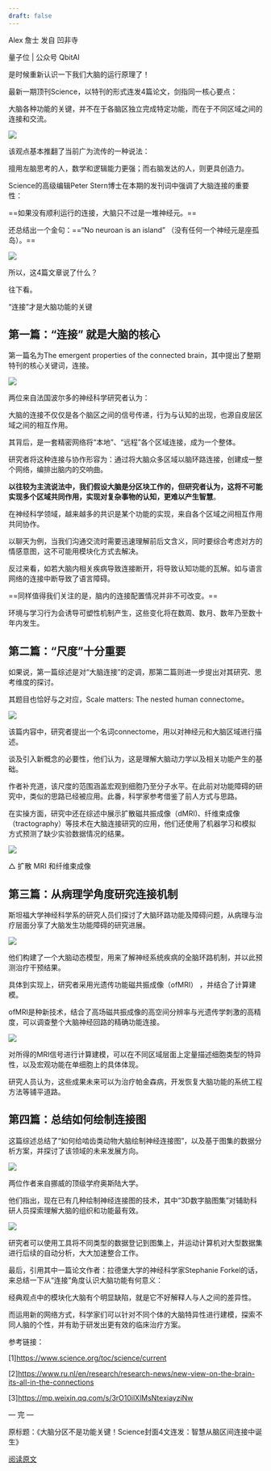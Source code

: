 ```yaml
---
draft: false
---
```

Alex 詹士 发自 凹非寺

量子位 | 公众号 QbitAI

是时候重新认识一下我们大脑的运行原理了！

最新一期顶刊Science，以特刊的形式连发4篇论文，剑指同一核心要点：

大脑各种功能的关键，并不在于各脑区独立完成特定功能，而在于不同区域之间的连接和交流。

![](https://imagepphcloud.thepaper.cn/pph/image/223/736/234.jpg)

该观点基本推翻了当前广为流传的一种说法：

擅用左脑思考的人，数学和逻辑能力更强；而右脑发达的人，则更具创造力。

Science的高级编辑Peter Stern博士在本期的发刊词中强调了大脑连接的重要性：

==如果没有顺利运行的连接，大脑只不过是一堆神经元。==

还总结出一个金句：==“No neuroan is an island” （没有任何一个神经元是座孤岛）。==

![](https://imagepphcloud.thepaper.cn/pph/image/223/736/237.jpg)

所以，这4篇文章说了什么？

往下看。

“连接”才是大脑功能的关键

## 第一篇：“连接” 就是大脑的核心

第一篇名为The emergent properties of the connected brain，其中提出了整期特刊的核心关键词，连接。

![](https://imagepphcloud.thepaper.cn/pph/image/223/736/239.jpg)

两位来自法国波尔多的神经科学研究者认为：

大脑的连接不仅仅是各个脑区之间的信号传递，行为与认知的出现，也源自皮层区域之间的相互作用。

其背后，是一套精密网络将“本地”、“远程”各个区域连接，成为一个整体。

研究者将这种连接与协作形容为：通过将大脑众多区域以脑环路连接，创建成一整个网络，编排出脑内的交响曲。

**以往较为主流说法中，我们假设大脑是分区块工作的，但研究者认为，这将不可能实现多个区域共同作用，实现对复杂事物的认知，更难以产生智慧**。

在神经科学领域，越来越多的共识是某个功能的实现，来自各个区域之间相互作用共同协作。

以聊天为例，当我们沟通交流时需要迅速理解前后文含义，同时要综合考虑对方的情感意图，这不可能用模块化方式去解决。

反过来看，如若大脑内相关疾病导致连接断开，将导致认知功能的瓦解。如与语言网络的连接中断导致了语言障碍。

==同样值得我们关注的是，脑内的连接配置情况并非不可改变。==

环境与学习行为会诱导可塑性机制产生，这些变化将在数周、数月、数年乃至数十年内发生。

## 第二篇：“尺度”十分重要

如果说，第一篇综述是对“大脑连接”的定调，那第二篇则进一步提出对其研究、思考维度的探讨。

其题目也恰好与之对应，Scale matters: The nested human connectome。

![](https://imagepphcloud.thepaper.cn/pph/image/223/736/241.jpg)

该篇内容中，研究者提出一个名词connectome，用以对神经元和大脑区域进行描述。

谈及引入新概念的必要性，他们认为，这是理解大脑动力学以及相关功能产生的基础。

作者补充道，该尺度的范围涵盖宏观到细胞乃至分子水平。在此前对功能障碍的研究中，类似的思路已经被应用。此番，科学家参考借鉴了前人方式与思路。

在实操方面，研究中还在综述中展示扩散磁共振成像（dMRI)、纤维束成像（tractography）等技术在大脑连接研究的应用，他们还使用了机器学习和模拟方式预测了缺少实验数据情况的结果。

![](https://imagepphcloud.thepaper.cn/pph/image/223/736/242.jpg)

△ 扩散 MRI 和纤维束成像

## 第三篇：从病理学角度研究连接机制

斯坦福大学神经科学系的研究人员们探讨了大脑环路功能及障碍问题，从病理与治疗层面分享了大脑发生功能障碍的研究进展。

![](https://imagepphcloud.thepaper.cn/pph/image/223/736/245.jpg)

他们构建了一个大脑动态模型，用来了解神经系统疾病的全脑环路机制，并以此预测治疗干预结果。

具体到实现上，研究者采用光遗传功能磁共振成像（ofMRI） ，并结合了计算建模。

ofMRI是种新技术，结合了高场磁共振成像的高空间分辨率与光遗传学刺激的高精度，可以调查整个大脑神经回路的精确功能连接。

![](https://imagepphcloud.thepaper.cn/pph/image/223/736/246.jpg)

对所得的MRI信号进行计算建模，可以在不同区域层面上定量描述细胞类型的特异性，以及宏观功能在单细胞上的具体体现。

研究人员认为，这些成果未来可以为治疗帕金森病，开发恢复大脑功能的系统工程方法等铺平道路。

## 第四篇：总结如何绘制连接图

这篇综述总结了“如何给啮齿类动物大脑绘制神经连接图”，以及基于图集的数据分析方案，并探讨了该领域的未来发展方向。

![](https://imagepphcloud.thepaper.cn/pph/image/223/736/247.jpg)

两位作者来自挪威的顶级学府奥斯陆大学。

他们指出，现在已有几种绘制神经连接图的技术，其中“3D数字脑图集”对辅助科研人员探索理解大脑的组织和功能最有效。

![](https://imagepphcloud.thepaper.cn/pph/image/223/736/249.jpg)

研究者可以使用工具将不同类型的数据登记到图集上，并运动计算机对大型数据集进行后续的自动分析，大大加速整合工作。

最后，引用其中一篇论文作者：拉德堡大学的神经科学家Stephanie Forkel的话，来总结一下从“连接”角度认识大脑功能有何意义：

经典观点中的模块化大脑有个明显缺陷，就是它不好解释人与人之间的差异性。

而运用新的网络方式，科学家们可以针对不同个体的大脑特异性进行建模，探索不同人脑的个性，并有助于研发出更有效的临床治疗方案。

参考链接：

\[1\]https://www.science.org/toc/science/current

\[2\]https://www.ru.nl/en/research/research-news/new-view-on-the-brain-its-all-in-the-connections

\[3\]https://mp.weixin.qq.com/s/3rO10ilXlMsNtexiayziNw

— 完 —

原标题：《大脑分区不是功能关键！Science封面4文连发：智慧从脑区间连接中诞生》

[阅读原文](http://mp.weixin.qq.com/s?__biz=MzIzNjc1NzUzMw==&mid=2247650809&idx=5&sn=e75c84caeb2a7c7af5898755be130cf4&chksm=e8de3a8bdfa9b39dadb90c108cc8a8a37a90bc9fe0c686044f8462dd8b0eea4a0205474757af&scene=27#wechat_redirect)